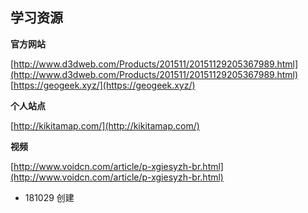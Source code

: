 ## 学习资源

**官方网站**

[http://www.d3dweb.com/Products/201511/20151129205367989.html](http://www.d3dweb.com/Products/201511/20151129205367989.html)
[https://geogeek.xyz/](https://geogeek.xyz/)

**个人站点**

[http://kikitamap.com/](http://kikitamap.com/)

**视频**

[http://www.voidcn.com/article/p-xgiesyzh-br.html](http://www.voidcn.com/article/p-xgiesyzh-br.html)
* 181029 创建
